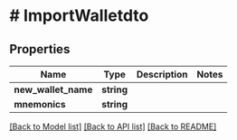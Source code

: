 # # ImportWalletdto

## Properties

Name | Type | Description | Notes
------------ | ------------- | ------------- | -------------
**new_wallet_name** | **string** |  |
**mnemonics** | **string** |  |

[[Back to Model list]](../../README.md#models) [[Back to API list]](../../README.md#endpoints) [[Back to README]](../../README.md)
